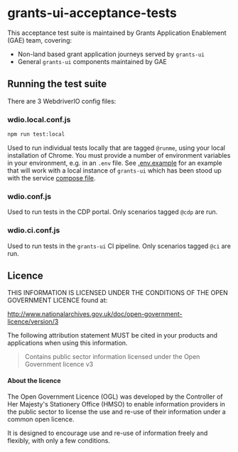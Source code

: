 # grants-ui-acceptance-tests

This acceptance test suite is maintained by Grants Application Enablement (GAE) team, covering:

- Non-land based grant application journeys served by `grants-ui`
- General `grants-ui` components maintained by GAE

## Running the test suite

There are 3 WebdriverIO config files:

### wdio.local.conf.js

```bash
npm run test:local
```

Used to run individual tests locally that are tagged `@runme`, using your local installation of Chrome. You must provide a number of environment variables in your environment, e.g. in an `.env` file. See [.env.example](.env.example) for an example that will work with a local instance of `grants-ui` which has been stood up with the service [compose file](https://github.com/DEFRA/grants-ui/blob/main/compose.yml).

### wdio.conf.js

Used to run tests in the CDP portal. Only scenarios tagged `@cdp` are run.

### wdio.ci.conf.js

Used to run tests in the `grants-ui` CI pipeline. Only scenarios tagged `@ci` are run.

## Licence

THIS INFORMATION IS LICENSED UNDER THE CONDITIONS OF THE OPEN GOVERNMENT LICENCE found at:

<http://www.nationalarchives.gov.uk/doc/open-government-licence/version/3>

The following attribution statement MUST be cited in your products and applications when using this information.

> Contains public sector information licensed under the Open Government licence v3

#### About the licence

The Open Government Licence (OGL) was developed by the Controller of Her Majesty's Stationery Office (HMSO) to enable
information providers in the public sector to license the use and re-use of their information under a common open
licence.

It is designed to encourage use and re-use of information freely and flexibly, with only a few conditions.
